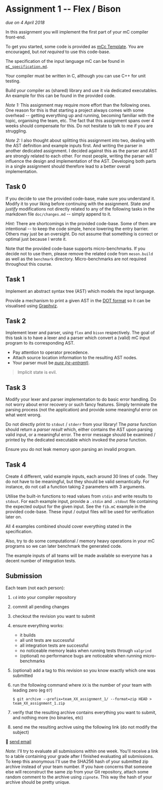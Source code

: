# Assignment 1 -- Flex / Bison

*due on 4 April 2018*

In this assignment you will implement the first part of your mC compiler front-end.

To get you started, some code is provided as [mCc Template](https://github.com/W4RH4WK/mCc).
You are encouraged, but *not required* to use this code-base.

The specification of the input language mC can be found in [`mC_specification.md`](mC_specification.md).

Your compiler must be written in C, although you can use C++ for unit testing.

Build your compiler as (shared) library and use it via dedicated executables.
An example for this can be found in the provided code.

*Note 1:* This assignment may require more effort than the following ones.
One reason for this is that starting a project always comes with some overhead -- getting everything up and running, becoming familiar with the topic, organising the team, etc.
The fact that this assignment spans over 4 weeks should compensate for this.
Do not hesitate to talk to me if you are struggling.

*Note 2:* I also thought about splitting this assignment into two, dealing with the AST definition and example inputs first.
And writing the parser in another dedicated assignment.
I decided against this as the parser and AST are strongly related to each other.
For most people, writing the parser will influence the design and implementation of the AST.
Developing both parts in a single assignment should therefore lead to a better overall implementation.

## Task 0

If you decide to use the provided code-base, make sure you understand it.
Modify it to your liking before continuing with the assignment.
State *and justify* modifications not directly related to any of the following tasks in the markdown file `doc/changes.md` -- simply append to it.

*Hint:* There are shortcomings in the provided code-base.
Some of them are intentional -- to keep the code simple, hence lowering the entry barrier.
Others may just be an oversight.
Do not assume that something is correct or optimal just because I wrote it.

Note that the provided code-base supports micro-benchmarks.
If you decide not to use them, please remove the related code from `meson.build` as well as the `benchmark` directory.
Micro-benchmarks are not required throughout this course.

## Task 1

Implement an abstract syntax tree (AST) which models the input language.

Provide a mechanism to print a given AST in the [DOT format] so it can be visualised using [Graphviz].

[DOT format]: https://en.wikipedia.org/wiki/DOT_(graph_description_language)
[Graphviz]: https://graphviz.gitlab.io/

## Task 2

Implement lexer and parser, using `flex` and `bison` respectively.
The goal of this task is to have a lexer and a parser which convert a (valid) mC input program to its corresponding AST.

- Pay attention to operator precedence.
- Attach source location information to the resulting AST nodes.
- Your parser must be [*pure (re-entrant)*](https://www.gnu.org/software/bison/manual/html_node/Pure-Decl.html).

> Implicit state is evil.

## Task 3

Modify your lexer and parser implementation to do basic error handling.
Do not worry about error recovery or such fancy features.
Simply terminate the parsing process (not the application) and provide some meaningful error on what went wrong.

Do not directly print to `stdout` / `stderr` from your library!
The *parse* function should return a *parser result* which, either contains the AST upon parsing valid input, or a meaningful error.
The error message should be examined / printed by the dedicated executable which invoked the *parse* function.

Ensure you do not leak memory upon parsing an invalid program.

## Task 4

Create 4 different, valid example inputs, each around 30 lines of code.
They do not have to be meaningful, but they should be valid semantically.
For instance, do not call a function taking 2 parameters with 3 arguments.

Utilise the built-in functions to read values from `stdin` and write results to `stdout`.
For each example input, provide a `.stdin` and `.stdout` file containing the expected output for the given input.
See the `fib.mC` example in the provided code-base.
These input / output files will be used for verification later on.

All 4 examples combined should cover everything stated in the specification.

Also, try to do some computational / memory heavy operations in your mC programs so we can later benchmark the generated code.

The example inputs of all teams will be made available so everyone has a decent number of integration tests.

## Submission

Each team (not each person):

1. `cd` into your compiler repository
2. commit all pending changes
3. checkout the revision you want to submit
4. ensure everything works:
    - it builds
    - all unit tests are successful
    - all integration tests are successful
    - no noticeable memory leaks when running tests through `valgrind`
    - (optional) no performance bugs are noticeable when running micro-benchmarks
5. (optional) add a tag to this revision so you know exactly which one was submitted
6. run the following command where `XX` is the number of your team with leading zero (eg `07`)

       $ git archive --prefix=team_XX_assignment_1/ --format=zip HEAD > team_XX_assignment_1.zip

7. verify that the resulting archive contains everything you want to submit, and nothing more (no binaries, etc)
8. send me the resulting archive using the following link (do not modify the subject)

:email: [send email](mailto:alexander.hirsch@uibk.ac.at?subject=703602%20-%20Assignment%201)

*Note*: I'll try to evaluate all submissions within one week.
You'll receive a link to a table containing your grade after I finished evaluating all submissions.
To keep this anonymous I'll use the SHA256 hash of your submitted zip archive instead of your team number.
If you have concerns that someone else will reconstruct the same zip from your Git repository, attach some random comment to the archive using `zipnote`.
This way the hash of your archive should be pretty unique.
